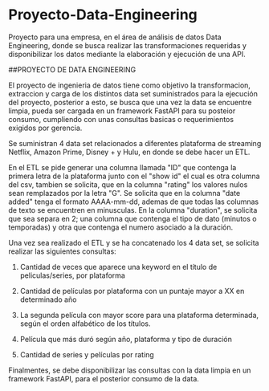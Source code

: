 # Proyecto-Data-Engineering
Proyecto para una empresa, en el área de análisis de datos  Data Engineering, donde se busca realizar las transformaciones requeridas y disponibilizar los datos mediante la elaboración y ejecución de una API.

##PROYECTO DE DATA ENGINEERING

El proyecto de ingenieria de datos tiene como objetivo la transformacion, extraccion y carga de los distintos data set suministrados para la ejecución del proyecto, posterior a esto, se busca que una vez la data se encuentre limpia, pueda ser cargada en un framework FastAPI para su posteior consumo, cumpliendo con unas consultas basicas o requerimientos exigidos por gerencia.

Se suministran 4 data set relacionados a diferentes plataforma de streaming Netflix, Amazon Prime, Disney + y Hulu, en donde se debe hacer un ETL. 

En el ETL se pide generar una columna llamada "ID"  que contenga la primera letra de la plataforma  junto con el "show id" el cual es otra columna del csv, tambien se solicita, que en la columna "rating" los valores nulos sean remplazados por la letra "G". Se solicita que en la columna "date added" tenga el formato AAAA-mm-dd, ademas de que todas las columnas de texto se encuentren en minusculas. En la columna "duration", se solicita que sea separa en 2; una columna que contenga el tipo de dato (minutos o temporadas) y otra que contenga el numero asociado a la duración.

Una vez sea realizado el ETL y se ha concatenado los 4 data set, se solicita realizar las siguientes consultas:

1. Cantidad de veces que aparece una keyword en el título de peliculas/series, por plataforma

2. Cantidad de películas por plataforma con un puntaje mayor a XX en determinado año

3. La segunda película con mayor score para una plataforma determinada, según el orden alfabético de los títulos.

4. Película que más duró según año, plataforma y tipo de duración

5. Cantidad de series y películas por rating

 Finalmentes, se debe disponibilizar las consultas con la data limpia en un framework FastAPI, para el posterior consumo de la data.

